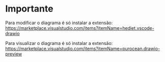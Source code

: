 # Importante

Para modificar o diagrama é só instalar a extensão: 
https://marketplace.visualstudio.com/items?itemName=hediet.vscode-drawio

Para visualizar o diagrama é só instalar a extensão: 
https://marketplace.visualstudio.com/items?itemName=purocean.drawio-preview

